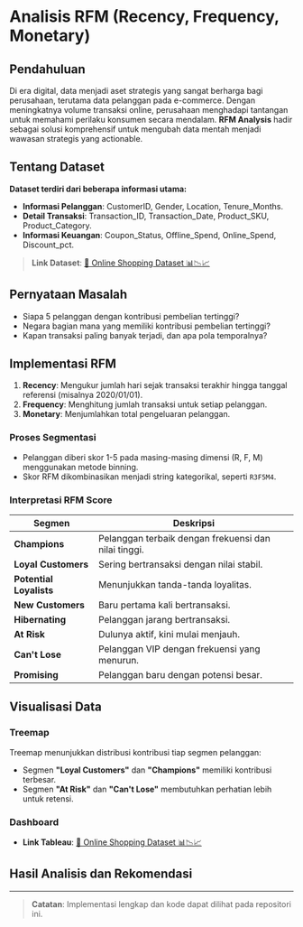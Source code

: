 # Analisis RFM (Recency, Frequency, Monetary)

## Pendahuluan
Di era digital, data menjadi aset strategis yang sangat berharga bagi perusahaan, terutama data pelanggan pada e-commerce. Dengan meningkatnya volume transaksi online, perusahaan menghadapi tantangan untuk memahami perilaku konsumen secara mendalam. **RFM Analysis** hadir sebagai solusi komprehensif untuk mengubah data mentah menjadi wawasan strategis yang actionable.


## Tentang Dataset  
**Dataset terdiri dari beberapa informasi utama:**  
- **Informasi Pelanggan**: CustomerID, Gender, Location, Tenure_Months.  
- **Detail Transaksi**: Transaction_ID, Transaction_Date, Product_SKU, Product_Category.  
- **Informasi Keuangan**: Coupon_Status, Offline_Spend, Online_Spend, Discount_pct.

> **Link Dataset**: [🛒 Online Shopping Dataset 📊📉📈](#)

## Pernyataan Masalah
- Siapa 5 pelanggan dengan kontribusi pembelian tertinggi?
- Negara bagian mana yang memiliki kontribusi pembelian tertinggi?
- Kapan transaksi paling banyak terjadi, dan apa pola temporalnya?

## Implementasi RFM
1. **Recency**: Mengukur jumlah hari sejak transaksi terakhir hingga tanggal referensi (misalnya 2020/01/01).  
2. **Frequency**: Menghitung jumlah transaksi untuk setiap pelanggan.  
3. **Monetary**: Menjumlahkan total pengeluaran pelanggan.  

### Proses Segmentasi
- Pelanggan diberi skor 1-5 pada masing-masing dimensi (R, F, M) menggunakan metode binning.  
- Skor RFM dikombinasikan menjadi string kategorikal, seperti `R3F5M4`.

### Interpretasi RFM Score
| **Segmen**           | **Deskripsi**                                         |
|-----------------------|-------------------------------------------------------|
| **Champions**         | Pelanggan terbaik dengan frekuensi dan nilai tinggi.  |
| **Loyal Customers**   | Sering bertransaksi dengan nilai stabil.              |
| **Potential Loyalists** | Menunjukkan tanda-tanda loyalitas.                  |
| **New Customers**     | Baru pertama kali bertransaksi.                      |
| **Hibernating**       | Pelanggan jarang bertransaksi.                       |
| **At Risk**           | Dulunya aktif, kini mulai menjauh.                   |
| **Can't Lose**        | Pelanggan VIP dengan frekuensi yang menurun.         |
| **Promising**         | Pelanggan baru dengan potensi besar.                 |

## Visualisasi Data
### Treemap

Treemap menunjukkan distribusi kontribusi tiap segmen pelanggan:
- Segmen **"Loyal Customers"** dan **"Champions"** memiliki kontribusi terbesar.
- Segmen **"At Risk"** dan **"Can't Lose"** membutuhkan perhatian lebih untuk retensi.

### Dashboard
- **Link Tableau**: [🛒 Online Shopping Dataset 📊📉📈](#)

## Hasil Analisis dan Rekomendasi


---

> **Catatan**: Implementasi lengkap dan kode dapat dilihat pada repositori ini.
